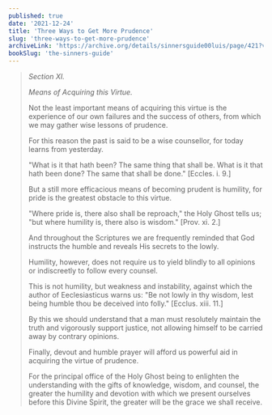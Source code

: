 ```yaml
---
published: true
date: '2021-12-24'
title: 'Three Ways to Get More Prudence'
slug: 'three-ways-to-get-more-prudence'
archiveLink: 'https://archive.org/details/sinnersguide00luis/page/421?view=theater'
bookSlug: 'the-sinners-guide'
---
```


> *Section XI.*
>
> *Means of Acquiring this Virtue.*
> 
> Not the least important means of acquiring this virtue is the experience of our own failures and the success of others, from which we may gather wise lessons of prudence.
> 
> For this reason the past is said to be a wise counsellor, for today learns from yesterday.
> 
> "What is it that hath been? The same thing that shall be. What is it that hath been done? The same that shall be done." [Eccles. i. 9.]
> 
> But a still more efficacious means of becoming prudent is humility, for pride is the greatest obstacle to this virtue.
> 
> "Where pride is, there also shall be reproach," the Holy Ghost tells us; "but where humility is, there also is wisdom." [Prov. xi. 2.]
> 
> And throughout the Scriptures we are frequently reminded that God instructs the humble and reveals His secrets to the lowly.
> 
> Humility, however, does not require us to yield blindly to all opinions or indiscreetly to follow every counsel.
> 
> This is not humility, but weakness and instability, against which the author of Eeclesiasticus warns us: "Be not lowly in thy wisdom, lest being humble thou be deceived into folly." [Ecclus. xiii. 11.]
> 
> By this we should understand that a man must resolutely maintain the truth and vigorously support justice, not allowing himself to be carried away by contrary opinions.
> 
> Finally, devout and humble prayer will afford us powerful aid in acquiring the virtue of prudence.
> 
> For the principal office of the Holy Ghost being to enlighten the understanding with the gifts of knowledge, wisdom, and counsel, the greater the humility and devotion with which we present ourselves before this Divine Spirit, the greater will be the grace we shall receive.